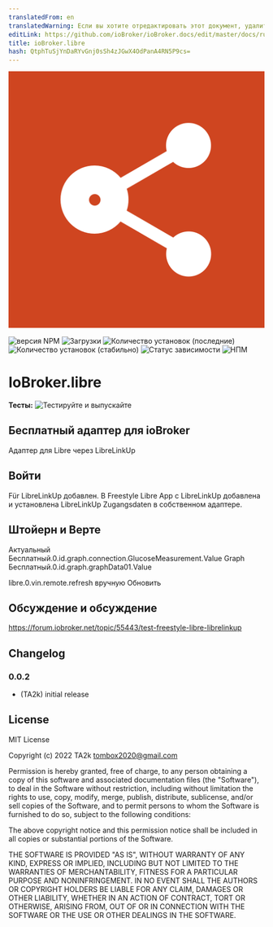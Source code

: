 ```yaml
---
translatedFrom: en
translatedWarning: Если вы хотите отредактировать этот документ, удалите поле «translationFrom», в противном случае этот документ будет снова автоматически переведен
editLink: https://github.com/ioBroker/ioBroker.docs/edit/master/docs/ru/adapterref/iobroker.libre/README.md
title: ioBroker.libre
hash: QtphTuSjYnDaRYvGnj0sSh4zJGwX4OdPanA4RN5P9cs=
---
```

![Логотип](../../../en/adapterref/iobroker.libre/admin/libre.png)

![версия NPM](https://img.shields.io/npm/v/iobroker.libre.svg)
![Загрузки](https://img.shields.io/npm/dm/iobroker.libre.svg)
![Количество установок (последние)](https://iobroker.live/badges/libre-installed.svg)
![Количество установок (стабильно)](https://iobroker.live/badges/libre-stable.svg)
![Статус зависимости](https://img.shields.io/david/TA2k/iobroker.libre.svg)
![НПМ](https://nodei.co/npm/iobroker.libre.png?downloads=true)

# IoBroker.libre
**Тесты:** ![Тестируйте и выпускайте](https://github.com/TA2k/ioBroker.libre/workflows/Test%20and%20Release/badge.svg)

## Бесплатный адаптер для ioBroker
Адаптер для Libre через LibreLinkUp

## Войти
Für LibreLinkUp добавлен. В Freestyle Libre App с LibreLinkUp добавлена и установлена LibreLinkUp Zugangsdaten в собственном адаптере.

## Штойерн и Верте
Актуальный Бесплатный.0.id.graph.connection.GlucoseMeasurement.Value Graph Бесплатный.0.id.graph.graphData01.Value

libre.0.vin.remote.refresh вручную Обновить

## Обсуждение и обсуждение
<https://forum.iobroker.net/topic/55443/test-freestyle-libre-librelinkup>

## Changelog

### 0.0.2
* (TA2k) initial release

## License
MIT License

Copyright (c) 2022 TA2k <tombox2020@gmail.com>

Permission is hereby granted, free of charge, to any person obtaining a copy
of this software and associated documentation files (the "Software"), to deal
in the Software without restriction, including without limitation the rights
to use, copy, modify, merge, publish, distribute, sublicense, and/or sell
copies of the Software, and to permit persons to whom the Software is
furnished to do so, subject to the following conditions:

The above copyright notice and this permission notice shall be included in all
copies or substantial portions of the Software.

THE SOFTWARE IS PROVIDED "AS IS", WITHOUT WARRANTY OF ANY KIND, EXPRESS OR
IMPLIED, INCLUDING BUT NOT LIMITED TO THE WARRANTIES OF MERCHANTABILITY,
FITNESS FOR A PARTICULAR PURPOSE AND NONINFRINGEMENT. IN NO EVENT SHALL THE
AUTHORS OR COPYRIGHT HOLDERS BE LIABLE FOR ANY CLAIM, DAMAGES OR OTHER
LIABILITY, WHETHER IN AN ACTION OF CONTRACT, TORT OR OTHERWISE, ARISING FROM,
OUT OF OR IN CONNECTION WITH THE SOFTWARE OR THE USE OR OTHER DEALINGS IN THE
SOFTWARE.